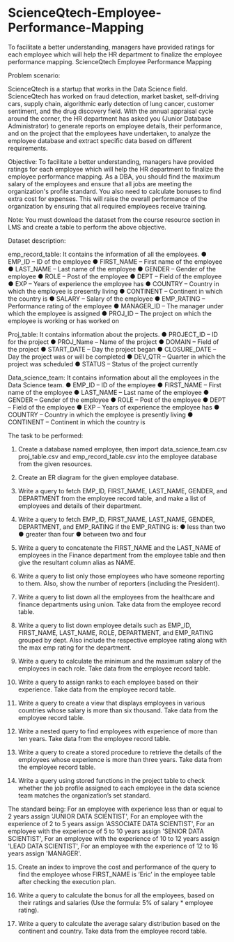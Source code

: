 # ScienceQtech-Employee-Performance-Mapping
To facilitate a better understanding, managers have provided ratings for each employee which will help the HR department to finalize the employee performance mapping. 
ScienceQtech Employee Performance Mapping


Problem scenario:

ScienceQtech is a startup that works in the Data Science field. ScienceQtech has worked on fraud detection, market basket, self-driving cars, supply chain, algorithmic early detection of lung cancer, customer sentiment, and the drug discovery field. With the annual appraisal cycle around the corner, the HR department has asked you (Junior Database Administrator) to generate reports on employee details, their performance, and on the project that the employees have undertaken, to analyze the employee database and extract specific data based on different requirements.

Objective: 
To facilitate a better understanding, managers have provided ratings for each employee which will help the HR department to finalize the employee performance mapping. As a DBA, you should find the maximum salary of the employees and ensure that all jobs are meeting the organization's profile standard. You also need to calculate bonuses to find extra cost for expenses. This will raise the overall performance of the organization by ensuring that all required employees receive training.

Note: You must download the dataset from the course resource section in LMS and create a table to perform the above objective.




Dataset description:

emp_record_table: It contains the information of all the employees.
●	EMP_ID – ID of the employee
●	FIRST_NAME – First name of the employee
●	LAST_NAME – Last name of the employee
●	GENDER – Gender of the employee
●	ROLE – Post of the employee
●	DEPT – Field of the employee
●	EXP – Years of experience the employee has
●	COUNTRY – Country in which the employee is presently living
●	CONTINENT – Continent in which the country is
●	SALARY – Salary of the employee
●	EMP_RATING – Performance rating of the employee
●	MANAGER_ID – The manager under which the employee is assigned 
●	PROJ_ID – The project on which the employee is working or has worked on


Proj_table: It contains information about the projects.
●	PROJECT_ID – ID for the project
●	PROJ_Name – Name of the project
●	DOMAIN – Field of the project
●	START_DATE – Day the project began
●	CLOSURE_DATE – Day the project was or will be completed
●	DEV_QTR – Quarter in which the project was scheduled
●	STATUS – Status of the project currently

Data_science_team: It contains information about all the employees in the Data Science team.
●	EMP_ID – ID of the employee
●	FIRST_NAME – First name of the employee
●	LAST_NAME – Last name of the employee
●	GENDER – Gender of the employee
●	ROLE – Post of the employee
●	DEPT – Field of the employee
●	EXP – Years of experience the employee has
●	COUNTRY – Country in which the employee is presently living
●	CONTINENT – Continent in which the country is




The task to be performed: 

1.	Create a database named employee, then import data_science_team.csv proj_table.csv and emp_record_table.csv into the employee database from the given resources.

2.	Create an ER diagram for the given employee database.

3.	Write a query to fetch EMP_ID, FIRST_NAME, LAST_NAME, GENDER, and DEPARTMENT from the employee record table, and make a list of employees and details of their department.

4.	Write a query to fetch EMP_ID, FIRST_NAME, LAST_NAME, GENDER, DEPARTMENT, and EMP_RATING if the EMP_RATING is: 
●	less than two
●	greater than four 
●	between two and four

5.	Write a query to concatenate the FIRST_NAME and the LAST_NAME of employees in the Finance department from the employee table and then give the resultant column alias as NAME.

6.	Write a query to list only those employees who have someone reporting to them. Also, show the number of reporters (including the President).
7.	Write a query to list down all the employees from the healthcare and finance departments using union. Take data from the employee record table.

8.	Write a query to list down employee details such as EMP_ID, FIRST_NAME, LAST_NAME, ROLE, DEPARTMENT, and EMP_RATING grouped by dept. Also include the respective employee rating along with the max emp rating for the department.

9.	Write a query to calculate the minimum and the maximum salary of the employees in each role. Take data from the employee record table.

10.	Write a query to assign ranks to each employee based on their experience. Take data from the employee record table.

11.	Write a query to create a view that displays employees in various countries whose salary is more than six thousand. Take data from the employee record table.

12.	Write a nested query to find employees with experience of more than ten years. Take data from the employee record table.

13.	Write a query to create a stored procedure to retrieve the details of the employees whose experience is more than three years. Take data from the employee record table.

14.	Write a query using stored functions in the project table to check whether the job profile assigned to each employee in the data science team matches the organization’s set standard.

The standard being:
For an employee with experience less than or equal to 2 years assign 'JUNIOR DATA SCIENTIST',
For an employee with the experience of 2 to 5 years assign 'ASSOCIATE DATA SCIENTIST',
For an employee with the experience of 5 to 10 years assign 'SENIOR DATA SCIENTIST',
For an employee with the experience of 10 to 12 years assign 'LEAD DATA SCIENTIST',
For an employee with the experience of 12 to 16 years assign 'MANAGER'.

15.	Create an index to improve the cost and performance of the query to find the employee whose FIRST_NAME is ‘Eric’ in the employee table after checking the execution plan.

16.	Write a query to calculate the bonus for all the employees, based on their ratings and salaries (Use the formula: 5% of salary * employee rating).

17.	Write a query to calculate the average salary distribution based on the continent and country. Take data from the employee record table.


